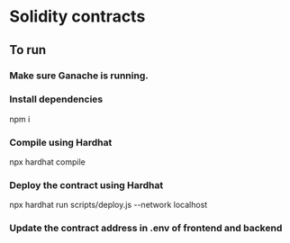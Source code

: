 # Solidity contracts

## To run

### Make sure Ganache is running.

### Install dependencies

npm i

### Compile using Hardhat

npx hardhat compile

### Deploy the contract using Hardhat

npx hardhat run scripts/deploy.js --network localhost

### Update the contract address in .env of frontend and backend
